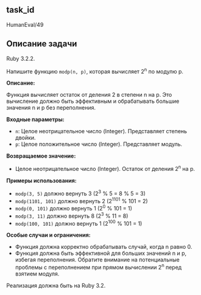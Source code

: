 ## task_id
HumanEval/49

## Описание задачи
Ruby 3.2.2.

Напишите функцию `modp(n, p)`, которая вычисляет 2<sup>n</sup> по модулю p.

**Описание:**

Функция вычисляет остаток от деления 2 в степени n на p.  Это вычисление должно быть эффективным и обрабатывать большие значения n и p без переполнения.

**Входные параметры:**

* `n`: Целое неотрицательное число (Integer).  Представляет степень двойки.
* `p`: Целое положительное число (Integer).  Представляет модуль.

**Возвращаемое значение:**

* Целое неотрицательное число (Integer). Остаток от деления 2<sup>n</sup> на p.


**Примеры использования:**

* `modp(3, 5)`  должно вернуть 3 (2<sup>3</sup> % 5 = 8 % 5 = 3)
* `modp(1101, 101)` должно вернуть 2 (2<sup>1101</sup> % 101 = 2)
* `modp(0, 101)` должно вернуть 1 (2<sup>0</sup> % 101 = 1)
* `modp(3, 11)` должно вернуть 8 (2<sup>3</sup> % 11 = 8)
* `modp(100, 101)` должно вернуть 1 (2<sup>100</sup> % 101 = 1)


**Особые случаи и ограничения:**

* Функция должна корректно обрабатывать случай, когда n равно 0.
* Функция должна быть эффективной для больших значений n и p, избегая переполнения.  Обратите внимание на потенциальные проблемы с переполнением при прямом вычислении 2<sup>n</sup> перед взятием модуля.


Реализация должна быть на Ruby 3.2.

